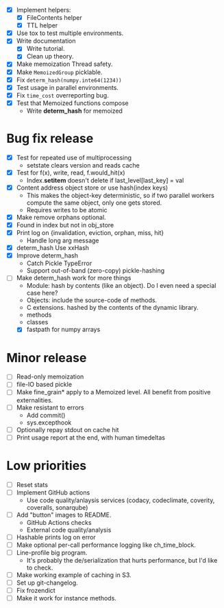 - [x] Implement helpers:
  - [x] FileContents helper
  - [x] TTL helper
- [x] Use tox to test multiple environments.
- [x] Write documentation
  - [x] Write tutorial.
  - [x] Clean up theory.
- [x] Make memoization Thread safety.
- [x] Make `MemoizedGroup` picklable.
- [x] Fix `determ_hash(numpy.inte64(1234))`
- [x] Test usage in parallel environments.
- [x] Fix `time_cost` overreporting bug.
- [x] Test that Memoized functions compose
  - Write __determ_hash__ for memoized

# Bug fix release

- [x] Test for repeated use of multiprocessing
  - setstate clears version and reads cache
- [x] Test for f(x), write, read, f.would_hit(x)
  - Index.__setitem__ doesn't delete if last_level[last_key] = val
- [x] Content address object store or use hash(index keys)
  - This makes the object-key deterministic, so if two parallel workers compute the same object, only one gets stored.
  - Requires writes to be atomic
- [x] Make remove orphans optional.
- [x] Found in index but not in obj_store
- [x] Print log on {invalidation, eviction, orphan, miss, hit}
  - Handle long arg message
- [x] determ_hash Use xxHash
- [x] Improve determ_hash
  - Catch Pickle TypeError
  - Support out-of-band (zero-copy) pickle-hashing
- [ ] Make determ_hash work for more things
  - Module: hash by contents (like an object). Do I even need a special case here?
  - Objects: include the source-code of methods.
  - C extensions. hashed by the contents of the dynamic library.
  - methods
  - classes
  - [x] fastpath for numpy arrays

# Minor release
- [ ] Read-only memoization
- [ ] file-IO based pickle
- [ ] Make fine_grain* apply to a Memoized level. All benefit from positive externalities.
- [ ] Make resistant to errors
  - Add commit()
  - sys.excepthook
- [ ] Optionally repay stdout on cache hit
- [ ] Print usage report at the end, with human timedeltas

# Low priorities
- [ ] Reset stats
- [ ] Implement GitHub actions
  - Use code quality/anlaysis services (codacy, codeclimate, coverity, coveralls, sonarqube)
- [ ] Add "button" images to README.
  - GitHub Actions checks
  - External code quality/analysis
- [ ] Hashable prints log on error
- [ ] Make optional per-call performance logging like ch_time_block.
- [ ] Line-profile big program.
  - It's probably the de/serialization that hurts performance, but I'd like to check.
- [ ] Make working example of caching in S3.
- [ ] Set up git-changelog.
- [ ] Fix frozendict
- [ ] Make it work for instance methods.
